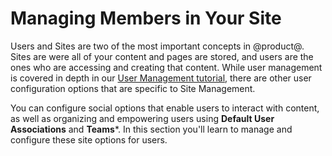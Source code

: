 # Managing Members in Your Site

Users and Sites are two of the most important concepts in @product@. Sites are
were all of your content and pages are stored, and users are the ones who are 
accessing and creating that content. While user management is covered in depth 
in our [User Management tutorial](/discover/portal/-/knowledge_base/7-1/roles-and-permissions),
there are other user configuration options that are specific to Site Management.

You can configure social options that enable users to interact with content, as 
well as organizing and empowering users using **Default User Associations** and 
**Teams***. In this section you'll learn to manage and configure these site 
options for users.
